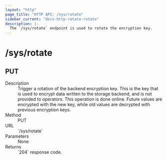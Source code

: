 ```yaml
---
layout: "http"
page_title: "HTTP API: /sys/rotate"
sidebar_current: "docs-http-rotate-rotate"
description: |-
  The `/sys/rotate` endpoint is used to rotate the encryption key.
---
```


# /sys/rotate

## PUT

<dl>
  <dt>Description</dt>
  <dd>
    Trigger a rotation of the backend encryption key. This is the key that is used
    to encrypt data written to the storage backend, and is not provided to operators.
    This operation is done online. Future values are encrypted with the new key, while
    old values are decrypted with previous encryption keys.
  </dd>

  <dt>Method</dt>
  <dd>PUT</dd>

  <dt>URL</dt>
  <dd>`/sys/rotate`</dd>

  <dt>Parameters</dt>
  <dd>
    None
  </dd>

  <dt>Returns</dt>
  <dd>`204` response code.
  </dd>
</dl>

